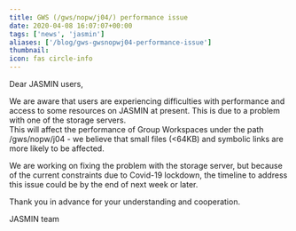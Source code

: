 ```yaml
---
title: GWS (/gws/nopw/j04/) performance issue
date: 2020-04-08 16:07:07+00:00
tags: ['news', 'jasmin']
aliases: ['/blog/gws-gwsnopwj04-performance-issue']
thumbnail: 
icon: fas circle-info
---
```


Dear JASMIN users,


We are aware that users are experiencing difficulties with performance and access to some resources on JASMIN at present. This is due to a problem with one of the storage servers.  
 This will affect the performance of Group Workspaces under the path /gws/nopw/j04 - we believe that small files (<64KB) and symbolic links are more likely to be affected.


We are working on fixing the problem with the storage server, but because of the current constraints due to Covid-19 lockdown, the timeline to address this issue could be by the end of next week or later.


Thank you in advance for your understanding and cooperation.


JASMIN team 


